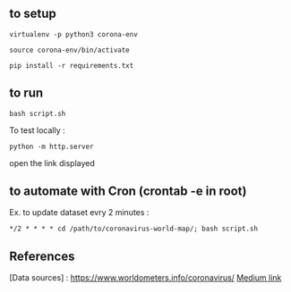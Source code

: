 ## to setup

`virtualenv -p python3 corona-env`

`source corona-env/bin/activate`

`pip install -r requirements.txt`

## to run

`bash script.sh`

To test locally :

`python -m http.server`

open the link displayed

## to automate with Cron (crontab -e in root)

Ex. to update dataset evry 2 minutes :

`*/2 * * * * cd /path/to/coronavirus-world-map/; bash script.sh`

## References

[Data sources] : https://www.worldometers.info/coronavirus/
[Medium link](https://medium.com/@amtam0/coronavirus-update-by-country-interactive-web-app-using-python-and-plotly-bac547386846?source=friends_link&sk=449aef56cfa9d71d681eb28371ce441d)
